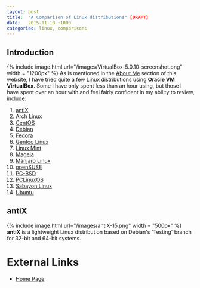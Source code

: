 ```yaml
---
layout: post
title:  "A Comparison of Linux distributions" [DRAFT]
date:   2015-11-10 +1000
categories: linux, comparisons
---
```


Introduction
------------
{% include image.html url="/images/VirtualBox-5.0.10-screenshot.png" width = "1200px" %}
As is mentioned in the [About Me](https://fusion809.github.io/about-me/) section of this website, I have tried quite a few Linux distributions using **Oracle VM VirtualBox**. Some I have only spent less than an hour using, but those I have spent over an hour with and feel fairly confident in my ability to review, include:

1. [antiX](#antiX)
2. [Arch Linux](https://www.archlinux.org/)
3. [CentOS](https://www.centos.org/)
4. [Debian](http://debian.org/)
5. [Fedora](https://getfedora.org/)
6. [Gentoo Linux](https://www.gentoo.org/)
7. [Linux Mint](http://linuxmint.com/)
8. [Mageia](http://www.mageia.org/en/)
9. [Manjaro Linux](https://manjaro.github.io)
10. [openSUSE](https://www.opensuse.org/)
11. [PC-BSD](http://www.pcbsd.org/)
12. [PCLinuxOS](http://www.pclinuxos.com/)
13. [Sabayon Linux](http://www.sabayon.org/)
14. [Ubuntu](http://www.ubuntu.com/)


antiX
------
{% include image.html url="/images/antiX-15.png" width = "500px" %}
**antiX** is a lightweight Linux distribution based on Debian's 'Testing' branch for 32-bit and 64-bit systems.

External Links
==============
* [Home Page](http://antix.mepis.org/index.php?title=Main_Page)

